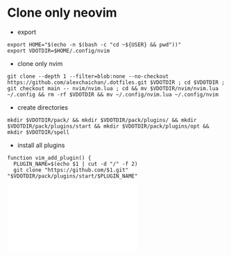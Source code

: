 # Clone only neovim

- export

```
export HOME="$(echo -n $(bash -c "cd ~${USER} && pwd"))"
export VDOTDIR=$HOME/.config/nvim
```

- clone only nvim

`git clone --depth 1 --filter=blob:none --no-checkout https://github.com/alexchaichan/.dotfiles.git $VDOTDIR ; cd $VDOTDIR ; git checkout main -- nvim/nvim.lua ; cd && mv $VDOTDIR/nvim/nvim.lua ~/.config && rm -rf $VDOTDIR && mv ~/.config/nvim.lua ~/.config/nvim`

- create directories

`mkdir $VDOTDIR/pack/ && mkdir $VDOTDIR/pack/plugins/ && mkdir $VDOTDIR/pack/plugins/start && mkdir $VDOTDIR/pack/plugins/opt && mkdir $VDOTDIR/spell`

- install all plugins

```
function vim_add_plugin() {
  PLUGIN_NAME=$(echo $1 | cut -d "/" -f 2)
  git clone "https://github.com/$1.git" "$VDOTDIR/pack/plugins/start/$PLUGIN_NAME"
```
![hi](plugins.sh)
